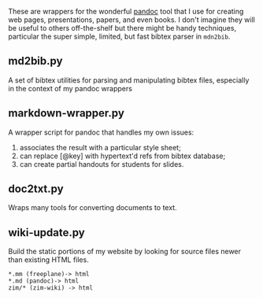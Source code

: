 
These are wrappers for the wonderful [pandoc](http://johnmacfarlane.net/pandoc/) tool that I use for creating web pages, presentations, papers, and even books. I don't imagine they will be useful to others off-the-shelf but there might be handy techniques, particular the super simple, limited, but fast bibtex parser in `mdn2bib`.

## md2bib.py

A set of bibtex utilities for parsing and manipulating bibtex files, especially in the context of my pandoc wrappers

## markdown-wrapper.py

A wrapper script for pandoc that handles my own issues:

1. associates the result with a particular style sheet;
2. can replace [@key] with hypertext'd refs from bibtex database;
3. can create partial handouts for students for slides.

## doc2txt.py

Wraps many tools for converting documents to text.

## wiki-update.py

Build the static portions of my website by looking for source files newer than existing HTML files.

    *.mm (freeplane)-> html
    *.md (pandoc)-> html
    zim/* (zim-wiki) -> html
